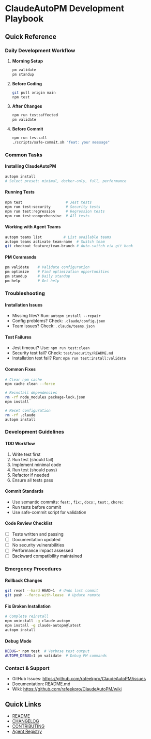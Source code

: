 # ClaudeAutoPM Development Playbook

## Quick Reference

### Daily Development Workflow
1. **Morning Setup**
   ```bash
   pm validate
   pm standup
   ```

2. **Before Coding**
   ```bash
   git pull origin main
   npm test
   ```

3. **After Changes**
   ```bash
   npm run test:affected
   pm validate
   ```

4. **Before Commit**
   ```bash
   npm run test:all
   ./scripts/safe-commit.sh "feat: your message"
   ```

### Common Tasks

#### Installing ClaudeAutoPM
```bash
autopm install
# Select preset: minimal, docker-only, full, performance
```

#### Running Tests
```bash
npm test                    # Jest tests
npm run test:security       # Security tests
npm run test:regression     # Regression tests
npm run test:comprehensive  # All tests
```

#### Working with Agent Teams
```bash
autopm teams list          # List available teams
autopm teams activate team-name  # Switch team
git checkout feature/team-branch # Auto-switch via git hook
```

#### PM Commands
```bash
pm validate    # Validate configuration
pm optimize    # Find optimization opportunities
pm standup     # Daily standup
pm help        # Get help
```

### Troubleshooting

#### Installation Issues
- Missing files? Run: `autopm install --repair`
- Config problems? Check: `.claude/config.json`
- Team issues? Check: `.claude/teams.json`

#### Test Failures
- Jest timeout? Use: `npm run test:clean`
- Security test fail? Check: `test/security/README.md`
- Installation test fail? Run: `npm run test:install:validate`

#### Common Fixes
```bash
# Clear npm cache
npm cache clean --force

# Reinstall dependencies
rm -rf node_modules package-lock.json
npm install

# Reset configuration
rm -rf .claude
autopm install
```

### Development Guidelines

#### TDD Workflow
1. Write test first
2. Run test (should fail)
3. Implement minimal code
4. Run test (should pass)
5. Refactor if needed
6. Ensure all tests pass

#### Commit Standards
- Use semantic commits: `feat:`, `fix:`, `docs:`, `test:`, `chore:`
- Run tests before commit
- Use safe-commit script for validation

#### Code Review Checklist
- [ ] Tests written and passing
- [ ] Documentation updated
- [ ] No security vulnerabilities
- [ ] Performance impact assessed
- [ ] Backward compatibility maintained

### Emergency Procedures

#### Rollback Changes
```bash
git reset --hard HEAD~1  # Undo last commit
git push --force-with-lease  # Update remote
```

#### Fix Broken Installation
```bash
# Complete reinstall
npm uninstall -g claude-autopm
npm install -g claude-autopm@latest
autopm install
```

#### Debug Mode
```bash
DEBUG=* npm test  # Verbose test output
AUTOPM_DEBUG=1 pm validate  # Debug PM commands
```

### Contact & Support
- GitHub Issues: https://github.com/rafeekpro/ClaudeAutoPM/issues
- Documentation: README.md
- Wiki: https://github.com/rafeekpro/ClaudeAutoPM/wiki

## Quick Links
- [README](../README.md)
- [CHANGELOG](../CHANGELOG.md)
- [CONTRIBUTING](../CONTRIBUTING.md)
- [Agent Registry](../.claude/AGENT-REGISTRY.md)